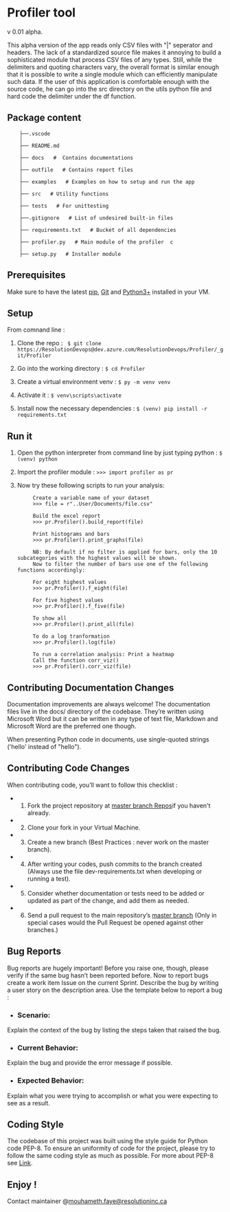 # Profiler tool 
v 0.01 alpha.

This alpha version of the app reads only CSV files with "|" seperator and headers. 
The lack of a standardized source file makes it annoying to build a sophisticated module that process CSV files of any types. Still, while the delimiters and quoting characters vary, the overall format is similar enough that it is possible to write a single module which can efficiently manipulate such data. 
If the user of this application is comfortable enough with the source code, he can go into the src directory on the utils python file and hard code the delimiter under the df function.


## Package content 

	
		├──.vscode
		│
		├── README.md
		│  
		├── docs   #  Contains documentations
		│  
		├── outfile   # Contains report files
		│  
		├── examples   # Examples on how to setup and run the app 
		│  
		├── src   # Utility functions
		│   
		├── tests   # For unittesting 
		│   
		├──.gitignore   # List of undesired built-in files
		│  
		├── requirements.txt   # Bucket of all dependencies
		│ 
		├── profiler.py   # Main module of the profiler  c
		│ 
		├── setup.py   # Installer module



## Prerequisites 

Make sure to have the latest [pip](https://pip.pypa.io/en/stable/), [Git](https://git-scm.com/downloads) and [Python3+](https://www.python.org/downloads/) installed in your VM. 


## Setup 


From comnand line :

1. Clone the repo :  ``` $ git clone https://ResolutionDevops@dev.azure.com/ResolutionDevops/Profiler/_git/Profiler```

2. Go into the working directory : ``` $ cd Profiler ```

3. Create a virtual environment venv :  ``` $ py -m venv venv ```

4. Activate it :  ``` $ venv\scripts\activate ```

5. Install now the necessary dependencies : ``` $ (venv) pip install -r requirements.txt ```
		
	     
## Run it 

1. Open the python interpreter from command line by just typing python : 
                 ``` $ (venv) python  ```

2. Import the profiler module : 
                ```>>> import profiler as pr ```

3. Now try these following scripts to run your analysis: 

			Create a variable name of your dataset
			>>> file = r"..User/Documents/file.csv" 

			Build the excel report
			>>> pr.Profiler().build_report(file) 

			Print histograms and bars
			>>> pr.Profiler().print_graphs(file)

			NB: By default if no filter is applied for bars, only the 10 subcategories with the highest values will be shown.
			Now to filter the number of bars use one of the following functions accordingly: 
			
			For eight highest values  
			>>> pr.Profiler().f_eight(file)

			For five highest values 
			>>> pr.Profiler().f_five(file) 

			To show all  
			>>> pr.Profiler().print_all(file) 
			
			To do a log tranformation 
			>>> pr.Profiler().log(file) 

			To run a correlation analysis: Print a heatmap
			Call the function corr_viz()  
			>>> pr.Profiler().corr_viz(file) 





## Contributing Documentation Changes

Documentation improvements are always welcome! The documentation files live in the docs/ directory of the codebase. They’re written using Microsoft Word but it can be written in any type of text file, Markdown and Microsoft Word are the preferred one though.

When presenting Python code in documents, use single-quoted strings ('hello' instead of "hello").


## Contributing Code Changes

When contributing code, you’ll want to follow this checklist :
- 1. Fork the project repository at [master branch Repos](https://ResolutionDevops@dev.azure.com/ResolutionDevops/Profiler/_git/Profiler)if you haven't already.
- 2. Clone your fork in your Virtual Machine.
- 3. Create a new branch (Best Practices : never work on the master branch).
- 4. After writing your codes, push commits to the branch created (Always use  the file dev-requirements.txt when developing or running a test).
- 5. Consider whether documentation or tests need to be added or updated as part of the change, and add them as needed.
- 6. Send a pull request to the main repository’s [master branch](https://ResolutionDevops@dev.azure.com/ResolutionDevops/Profiler/_git/Profiler.) (Only in special cases would the Pull Request be opened against other branches.)

## Bug Reports

Bug reports are hugely important! Before you raise one, though, please verify if the same bug hasn’t been reported before.
Now to report bugs create a work item  Issue on the current Sprint. Describe the bug by writing a user story on the description area.
Use the template below to report a bug :

- ### Scenario: 
Explain the context of the bug by listing the steps taken that raised the bug. 
- ### Current Behavior: 
Explain the bug and provide the error message if possible.
- ### Expected Behavior:
Explain what you were trying to accomplish or what you were expecting to see as a result. 


## Coding Style
The codebase of this project was built using the style guide for Python code PEP-8. To ensure an uniformity of code for the project, please try to follow the same coding style as much as possible. 
For more about PEP-8 see  [Link](https://www.python.org/dev/peps/pep-0008/).



## Enjoy ! 


Contact maintainer @mouhameth.faye@resolutioninc.ca